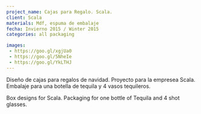 ```yaml
---
project_name: Cajas para Regalo. Scala.
client: Scala
materials: Mdf, espuma de embalaje
fecha: Invierno 2015 / Winter 2015
categories: all packaging 

images:
 - https://goo.gl/xgjUa0
 - https://goo.gl/5NheIe
 - https://goo.gl/YkLTHJ
---
```

Diseño de cajas para regalos de navidad. Proyecto para la empresea Scala. Embalaje para una botella de tequila y 4 vasos tequileros.


Box designs for Scala. Packaging for one bottle of Tequila and 4 shot glasses.
